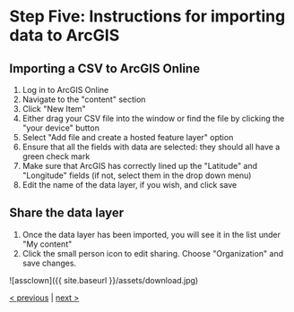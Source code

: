 # Step Five: Instructions for importing data to ArcGIS

## Importing a CSV to ArcGIS Online

1. Log in to ArcGIS Online
2. Navigate to the "content" section
3. Click "New Item"
4. Either drag your CSV file into the window or find the file by clicking the "your device" button
5. Select "Add file and create a hosted feature layer" option
6. Ensure that all the fields with data are selected: they should all have a green check mark
7. Make sure that ArcGIS has correctly lined up the "Latitude" and "Longitude" fields (if not, select them in the drop down menu)
8. Edit the name of the data layer, if you wish, and click save

## Share the data layer
1. Once the data layer has been imported, you will see it in the list under "My content"
2. Click the small person icon to edit sharing. Choose "Organization" and save changes.

![assclown]({{ site.baseurl }}/assets/download.jpg)

[< previous](04-make-csv.md) | [next >](https://www.assclownbrewing.com/)
